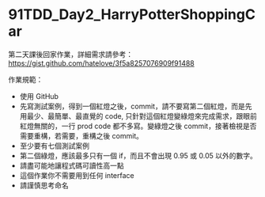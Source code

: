 # 91TDD_Day2_HarryPotterShoppingCar

第二天課後回家作業，詳細需求請參考：https://gist.github.com/hatelove/3f5a8257076909f91488

作業規範：  
- 使用 GitHub  
- 先寫測試案例，得到一個紅燈之後，commit，請不要寫第二個紅燈，而是先用最少、最簡單、最直覺的 code, 只針對這個紅燈變綠燈來完成需求，跟眼前紅燈無關的，一行 prod code 都不多寫。變綠燈之後 commit，接著檢視是否需要重構，若需要，重構之後 commit。  
- 至少要有七個測試案例  
- 第二個綠燈，應該最多只有一個 if，而且不會出現 0.95 或 0.05 以外的數字。  
- 請盡可能地讓程式碼可讀性高一點  
- 這個作業你不需要用到任何 interface  
- 請謹慎思考命名  
